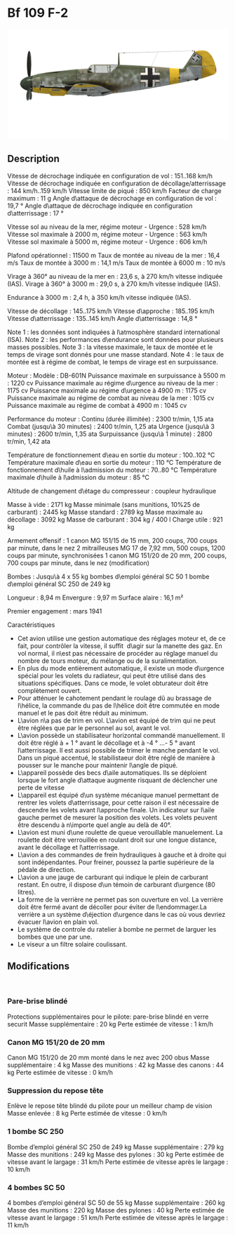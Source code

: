 ﻿# Bf 109 F-2

![bf109f2](../images/bf109f2.png)

## Description

Vitesse de décrochage indiquée en configuration de vol : 151..168 km/h
Vitesse de décrochage indiquée en configuration de décollage/atterrissage : 144 km/h..159 km/h
Vitesse limite de piqué : 850 km/h
Facteur de charge maximum : 11 g
Angle d\attaque de décrochage en configuration de vol : 19,7 °
Angle d\attaque de décrochage indiquée en configuration d\atterrissage : 17 °

Vitesse sol au niveau de la mer, régime moteur - Urgence : 528 km/h
Vitesse sol maximale à 2000 m, régime moteur - Urgence : 563 km/h
Vitesse sol maximale à 5000 m, régime moteur - Urgence : 606 km/h

Plafond opérationnel : 11500 m
Taux de montée au niveau de la mer : 16,4 m/s
Taux de montée à 3000 m : 14,1 m/s
Taux de montée à 6000 m : 10 m/s

Virage à 360° au niveau de la mer en : 23,6 s, à 270 km/h vitesse indiquée (IAS).
Virage à 360° à 3000 m : 29,0 s, à 270 km/h vitesse indiquée (IAS).

Endurance à 3000 m : 2,4 h, à 350 km/h vitesse indiquée (IAS).

Vitesse de décollage : 145..175 km/h
Vitesse d\approche : 185..195 km/h
Vitesse d\atterrissage : 135..145 km/h
Angle d\atterrissage : 14,8 °

Note 1 : les données sont indiquées à l\atmosphère standard international (ISA).
Note 2 : les performances d\endurance sont données pour plusieurs masses possibles.
Note 3 : la vitesse maximale, le taux de montée et le temps de virage sont donnés pour une masse standard.
Note 4 : le taux de montée est à régime de combat, le temps de virage est en surpuissance.

Moteur :
Modèle : DB-601N
Puissance maximale en surpuissance à 5500 m : 1220 cv
Puissance maximale au régime d\urgence au niveau de la mer : 1175 cv
Puissance maximale au régime d\urgence à 4900 m : 1175 cv
Puissance maximale au régime de combat au niveau de la mer : 1015 cv
Puissance maximale au régime de combat à 4900 m : 1045 cv

Performance du moteur :
Continu (durée illimitée) : 2300 tr/min, 1,15 ata
Combat (jusqu\à 30 minutes) : 2400 tr/min, 1,25 ata
Urgence (jusqu\à 3 minutes) : 2600 tr/min, 1,35 ata
Surpuissance (jusqu\à 1 minute) : 2800 tr/min, 1,42 ata

Température de fonctionnement d\eau en sortie du moteur : 100..102 °C
Température maximale d\eau en sortie du moteur : 110 °C
Température de fonctionnement d\huile à l\admission du moteur : 70..80 °C
Température maximale d\huile à l\admission du moteur : 85 °C

Altitude de changement d\étage du compresseur : coupleur hydraulique

Masse à vide : 2171 kg
Masse minimale (sans munitions, 10%25 de carburant) : 2445 kg
Masse standard : 2789 kg
Masse maximale au décollage : 3092 kg
Masse de carburant : 304 kg / 400 l
Charge utile : 921 kg

Armement offensif :
1 canon MG 151/15 de 15 mm, 200 coups, 700 coups par minute, dans le nez
2 mitrailleuses MG 17 de 7,92 mm, 500 coups, 1200 coups par minute, synchronisées
1 canon MG 151/20 de 20 mm, 200 coups, 700 coups par minute, dans le nez (modification)

Bombes :
Jusqu\à 4 x 55 kg bombes d\emploi général SC 50
1 bombe d\emploi général SC 250 de 249 kg

Longueur : 8,94 m
Envergure : 9,97 m
Surface alaire : 16,1 m²

Premier engagement : mars 1941

Caractéristiques
- Cet avion utilise une gestion automatique des réglages moteur et, de ce fait, pour contrôler la vitesse, il suffit  d\agir sur la manette des gaz. En vol normal, il n\est pas nécessaire de procéder au réglage manuel du nombre de tours moteur, du mélange ou de la suralimentation.
- En plus du mode entièrement automatique, il existe un mode d\urgence spécial pour les volets du radiateur, qui peut être utilisé dans des situations spécifiques. Dans ce mode, le volet obturateur doit être complètement ouvert.
- Pour atténuer le cahotement pendant le roulage dû au brassage de l\hélice, la commande du pas de l\hélice doit être commutée en mode manuel et le pas doit être réduit au minimum.
- L\avion n\a pas de trim en vol. L\avion est équipé de trim qui ne peut être réglées que par le personnel au sol, avant le vol.
- L\avion possède un stabilisateur horizontal commandé manuellement. Il doit être réglé à + 1 ° avant le décollage et à -4 ° ...- 5 ° avant l\atterrissage. Il est aussi possible de trimer le manche pendant le vol. Dans un piqué accentué, le stabilistaeur doit être réglé de manière à pousser sur le manche pour maintenir l\angle de piqué.
- L\appareil possède des becs d\aile automatiques. Ils se déploient lorsque le fort angle d\attaque augmente risquant de déclencher une perte de vitesse 
- L\appareil est équipé d\un système mécanique manuel permettant de rentrer les volets d\atterrissage, pour cette raison il est nécessaire de descendre les volets avant l\approche finale. Un indicateur sur l\aile gauche permet de mesurer la position des volets. Les volets peuvent être descendu à n\importe quel angle au delà de 40°.
- L\avion est muni d\une roulette de queue verouillable manuelement. La roulette doit être verrouillée en roulant droit sur une longue distance, avant le décollage et l\atterrissage.
- L\avion a des commandes de frein hydrauliques à gauche et à droite qui sont indépendantes. Pour freiner, poussez la partie supérieure de la pédale de direction.
- L\avion a une jauge de carburant qui indique le plein de carburant restant. En outre, il dispose d\un témoin de carburant d\urgence (80 litres).
- La forme de la verrière ne permet pas son ouverture en vol. La verrière doit être fermé avant de décoller pour éviter de l\endommager.La verrière a un système d\éjection d\urgence dans le cas où vous devriez évacuer l\avion en plain vol.
- Le système de controle du ratelier à bombe ne permet de larguer les bombes que une par une.
- Le viseur a un filtre solaire coulissant.

## Modifications
﻿


### Pare-brise blindé

Protections supplémentaires pour le pilote: pare-brise blindé en verre securit
Masse supplémentaire : 20 kg
Perte estimée de vitesse : 1 km/h﻿


### Canon MG 151/20 de 20 mm

Canon MG 151/20 de 20 mm monté dans le nez avec 200 obus
Masse supplémentaire : 4 kg
Masse des munitions : 42 kg
Masse des canons : 44 kg
Perte estimée de vitesse : 0 km/h﻿


### Suppression du repose tête

Enlève le repose tête blindé du pilote pour un meilleur champ de vision
Masse enlevée : 8 kg
Perte estimée de vitesse : 0 km/h﻿


### 1 bombe SC 250

Bombe d’emploi général SC 250 de 249 kg
Masse supplémentaire : 279 kg
Masse des munitions : 249 kg
Masse des pylones : 30 kg
Perte estimée de vitesse avant le largage : 31 km/h
Perte estimée de vitesse après le largage : 10 km/h﻿


### 4 bombes SC 50

4 bombes d’emploi général SC 50 de 55 kg
Masse supplémentaire : 260 kg
Masse des munitions : 220 kg
Masse des pylones : 40 kg
Perte estimée de vitesse avant le largage : 51 km/h
Perte estimée de vitesse après le largage : 11 km/h
